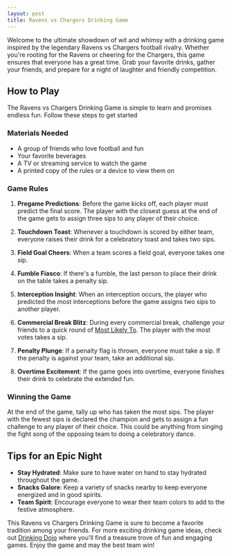 ```yaml
---
layout: post
title: Ravens vs Chargers Drinking Game
---
```



Welcome to the ultimate showdown of wit and whimsy with a drinking game inspired by the legendary Ravens vs Chargers football rivalry. Whether you're rooting for the Ravens or cheering for the Chargers, this game ensures that everyone has a great time. Grab your favorite drinks, gather your friends, and prepare for a night of laughter and friendly competition.

## How to Play

The Ravens vs Chargers Drinking Game is simple to learn and promises endless fun. Follow these steps to get started

### Materials Needed

- A group of friends who love football and fun
- Your favorite beverages
- A TV or streaming service to watch the game
- A printed copy of the rules or a device to view them on

### Game Rules

1. **Pregame Predictions**: Before the game kicks off, each player must predict the final score. The player with the closest guess at the end of the game gets to assign three sips to any player of their choice.

2. **Touchdown Toast**: Whenever a touchdown is scored by either team, everyone raises their drink for a celebratory toast and takes two sips.

3. **Field Goal Cheers**: When a team scores a field goal, everyone takes one sip.

4. **Fumble Fiasco**: If there's a fumble, the last person to place their drink on the table takes a penalty sip.

5. **Interception Insight**: When an interception occurs, the player who predicted the most interceptions before the game assigns two sips to another player.

6. **Commercial Break Blitz**: During every commercial break, challenge your friends to a quick round of [Most Likely To](https://drinkingdojo.com/games/most-likely-to). The player with the most votes takes a sip.

7. **Penalty Plunge**: If a penalty flag is thrown, everyone must take a sip. If the penalty is against your team, take an additional sip.

8. **Overtime Excitement**: If the game goes into overtime, everyone finishes their drink to celebrate the extended fun.

### Winning the Game

At the end of the game, tally up who has taken the most sips. The player with the fewest sips is declared the champion and gets to assign a fun challenge to any player of their choice. This could be anything from singing the fight song of the opposing team to doing a celebratory dance.

## Tips for an Epic Night

- **Stay Hydrated**: Make sure to have water on hand to stay hydrated throughout the game.
- **Snacks Galore**: Keep a variety of snacks nearby to keep everyone energized and in good spirits.
- **Team Spirit**: Encourage everyone to wear their team colors to add to the festive atmosphere.

This Ravens vs Chargers Drinking Game is sure to become a favorite tradition among your friends. For more exciting drinking game ideas, check out [Drinking Dojo](https://drinkingdojo.com/) where you'll find a treasure trove of fun and engaging games. Enjoy the game and may the best team win!